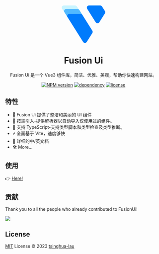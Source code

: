 <p align="center">
<svg width="156px" height="121px" viewBox="0 0 256 221" version="1.1" xmlns="http://www.w3.org/2000/svg" preserveAspectRatio="xMidYMid">
    <title>Vultr</title>
    <g>
        <path d="M89.1733333,6.0952381 C86.874139,2.33352357 82.7933905,0.0280159095 78.3847619,0 L12.8,0 C5.7307552,0 0,5.7307552 0,12.8 C0,15.2130355 0.675664961,17.5778629 1.95047619,19.6266667 L18.8342857,44.4342857 L103.253333,26.1485714 L89.1733333,6.0952381 Z" fill="#C9F4FF"></path>
        <path d="M103.619048,26.6361905 C101.291688,22.8735278 97.1936976,20.571286 92.7695238,20.5409524 L27.4285714,20.5409524 C22.6393949,20.320049 18.131746,22.8066999 15.7642166,26.9756104 C13.3966872,31.1445209 13.5702468,36.2896359 16.2133333,40.2895238 L35.047619,70.1561905 L122.270476,56.5028571 L103.619048,26.6361905 Z" fill="#51B9FF"></path>
        <path d="M34.2552381,68.9371429 C32.1124451,65.5039472 31.6846074,61.270606 33.0971429,57.4780952 C35.0564582,52.4771108 39.9172706,49.2203665 45.287619,49.3104762 L110.628571,49.3104762 C115.055826,49.3291676 119.159076,51.6343641 121.478095,55.4057143 L180.175238,148.48 C181.450049,150.528804 182.125714,152.893631 182.125714,155.306667 C182.116105,157.718347 181.441174,160.080604 180.175238,162.133333 L147.382857,214.125714 C145.021988,217.834743 140.929991,220.080732 136.533333,220.080732 C132.136676,220.080732 128.044679,217.834743 125.68381,214.125714 L34.2552381,68.9371429 Z" fill="#007BFC"></path>
        <path d="M199.558095,98.6819048 C201.918964,102.390933 206.010962,104.636923 210.407619,104.636923 C214.804276,104.636923 218.896274,102.390933 221.257143,98.6819048 L232.533333,80.8228571 L254.049524,46.6895238 C255.324335,44.64072 256,42.2758927 256,39.8628571 C255.990391,37.4511772 255.31546,35.0889199 254.049524,33.0361905 L236.982857,6.0952381 C234.655497,2.33257539 230.557507,0.0303336047 226.133333,0 L160.548571,0 C157.1538,0 153.89807,1.34856756 151.497605,3.7490332 C149.097139,6.14949884 147.748,9.40522893 147.748,12.8 C147.725099,15.22497 148.425426,17.6018355 149.76,19.6266667 L199.558095,98.6819048 Z" fill="#007BFC"></path>
    </g>
</svg>
<h1 align="center">Fusion Ui</h1>

<p align="center">Fusion Ui 是一个 Vue3 组件库，简洁、优雅、美观，帮助你快速构建网站。</p>
</p>
<p align="center">
  <a href="https://www.npmjs.com/package/fusion-ui"><img src="https://img.shields.io/npm/v/fusion-ui-vue" alt="NPM version"></a>
  <a href="https://vuejs.org/"><img src="https://img.shields.io/npm/dependency-version/fusion-ui-vue/peer/vue" alt="dependency"></a>
  <a href="./LICENSE"><img src="https://img.shields.io/github/license/tsinghua-lau/fusion-ui" alt="license"></a>
  <p align="center">
</p>


## 特性

- 🧜 Fusion Ui 提供了整洁和美丽的 UI 组件
- 🎡  按需引入-提供解析器以自动导入仅使用过的组件。
- 💪 支持 TypeScript-支持类型脚本和类型检查及类型推断。
- ⚡️ 全面基于 Vite，速度够快
- 📃 详细的中/英文档
- 🛠  More...

## 使用

👉 [Here!](https://tsinghua-lau.github.io/fusion-ui/)

## 贡献

Thank you to all the people who already contributed to FusionUi!

<a href="https://github.com/tsinghua-lau/fusion-ui/graphs/contributors">
  <img src="https://contrib.rocks/image?repo=tsinghua-lau/fusion-ui" />
</a>

## License

[MIT](./LICENSE) License © 2023 [tsinghua-lau](https://github.com/tsinghua-lau)
